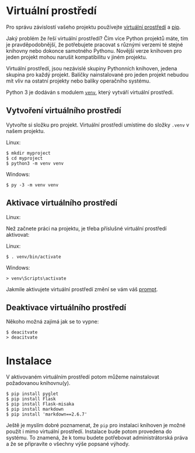 # Virtuální prostředí


Pro správu závislostí vašeho projektu používejte 
[virtuální prostředí](https://docs.python.org/3/tutorial/venv.html)
a
[pip](https://pip.pypa.io/en/stable/).

Jaký problém že řeší virtuální prostředí? Čím více Python projektů  máte, tím
je pravděpodobnější, že potřebujete pracovat s různými verzemi té stejné
knihovny nebo dokonce samotného Pythonu. Novější verze knihoven pro jeden
projekt mohou narušit kompatibilitu v jiném projektu.

Virtuální prostředí, jsou nezávislé skupiny Pythonních knihoven, jedena skupina
pro každý projekt. Balíčky nainstalované pro jeden projekt nebudou mít vliv na
ostatní projekty nebo balíky operačního systému.

Python 3 je dodáván s modulem 
[`venv`](https://docs.python.org/3/library/venv.html),
který vytváří virtuální prostředí.


## Vytvoření virtuálního prostředí

Vytvořte si složku pro projekt. Virtuální prostředí umístíme do složky `.venv`
v našem projektu.

Linux:

    $ mkdir myproject
    $ cd myproject
    $ python3 -m venv venv

Windows:

    $ py -3 -m venv venv


## Aktivace virtuálního prostředí

Linux:

Než začnete práci na projektu, je třeba příslušné virtuální prostředí
aktivovat: 

Linux:

    $ . venv/bin/activate

Windows:


    > venv\Scripts\activate

Jakmile aktivujete virtuální prostředí změní se vám váš 
[prompt](https://cs.wikipedia.org/wiki/Příkazový_řádek#Prompt).


## Deaktivace virtuálního prostředí

Někoho možná zajímá jak se to vypne:

    $ deacitvate
    > deacitvate



# Instalace 

V aktivovaném virtuálním prostředí potom můžeme nainstalovat požadovanou
knihovnu(y).

    $ pip install pyglet
    $ pip install Flask
    $ pip install Flask-misaka
    $ pip install markdown
    $ pip install 'markdown==2.6.7'

Ještě je myslím dobré poznamenat, že `pip` pro instalaci knihoven je možné
použít i mimo virtuální prostředí. Instalace bude potom provedena do systému.
To znamená, že k tomu budete potřebovat administrátorská práva a že se
připravíte o všechny výše popsané výhody.



